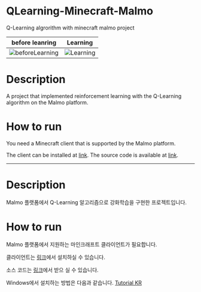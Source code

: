 # QLearning-Minecraft-Malmo

Q-Learning algrorithm with minecraft malmo project

|before leanring | Learning|
|---|---|
|![beforeLearning](./Markdown/BeforeLearning.gif)|![Learning](./Markdown/AfterLearning.gif)|


# Description

A project that implemented reinforcement learning with the Q-Learning algorithm on the Malmo platform.

# How to run

You need a Minecraft client that is supported by the Malmo platform.

The client can be installed at [link](https://github.com/Microsoft/malmo).
The source code is available at [link](https://github.com/zenoengine/Qearearning-Minecraft-Malmo).

----------
# Description

Malmo 플랫폼에서 Q-Learning 알고리즘으로 강화학습을 구현한 프로젝트입니다.

# How to run

Malmo 플랫폼에서 지원하는 마인크래프트 클라이언트가 필요합니다.

클라이언트는 [링크](https://github.com/Microsoft/malmo)에서 설치하실 수 있습니다. 

소스 코드는 [링크](https://github.com/zenoengine/QLearning-Minecraft-Malmo)에서 받으 실 수 있습니다.

Windows에서 설치하는 방법은 다음과 같습니다. [Tutorial KR](https://github.com/zenoengine/til/blob/master/AI/Malmo_getting_startl.md)